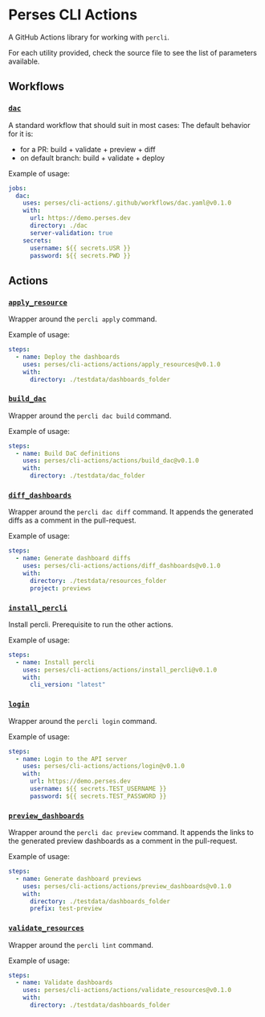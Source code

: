 # Perses CLI Actions

A GitHub Actions library for working with `percli`.

For each utility provided, check the source file to see the list of parameters available.

## Workflows

### [`dac`](.github/workflows/dac.yaml)

A standard workflow that should suit in most cases: The default behavior for it is:
- for a PR: build + validate + preview + diff
- on default branch: build + validate + deploy

Example of usage:
```yaml
jobs:
  dac:
    uses: perses/cli-actions/.github/workflows/dac.yaml@v0.1.0
    with:
      url: https://demo.perses.dev
      directory: ./dac
      server-validation: true
    secrets:
      username: ${{ secrets.USR }}
      password: ${{ secrets.PWD }}
```

## Actions

### [`apply_resource`](./actions/apply_resources/action.yaml)

Wrapper around the `percli apply` command.

Example of usage:
```yaml
steps:
  - name: Deploy the dashboards
    uses: perses/cli-actions/actions/apply_resources@v0.1.0
    with:
      directory: ./testdata/dashboards_folder
```

### [`build_dac`](./actions/build_dac/action.yaml)

Wrapper around the `percli dac build` command.

Example of usage:
```yaml
steps:
  - name: Build DaC definitions
    uses: perses/cli-actions/actions/build_dac@v0.1.0
    with:
      directory: ./testdata/dac_folder
```

### [`diff_dashboards`](./actions/diff_dashboards/action.yaml)

Wrapper around the `percli dac diff` command. It appends the generated diffs as a comment in the pull-request.

Example of usage:
```yaml
steps:
  - name: Generate dashboard diffs
    uses: perses/cli-actions/actions/diff_dashboards@v0.1.0
    with:
      directory: ./testdata/resources_folder
      project: previews
```

### [`install_percli`](./actions/install_percli/action.yaml)

Install percli. Prerequisite to run the other actions.

Example of usage:
```yaml
steps:
  - name: Install percli
    uses: perses/cli-actions/actions/install_percli@v0.1.0
    with:
      cli_version: "latest"
```

### [`login`](./actions/login/action.yaml)

Wrapper around the `percli login` command.

Example of usage:
```yaml
steps:
  - name: Login to the API server
    uses: perses/cli-actions/actions/login@v0.1.0
    with:
      url: https://demo.perses.dev
      username: ${{ secrets.TEST_USERNAME }}
      password: ${{ secrets.TEST_PASSWORD }}
```

### [`preview_dashboards`](./actions/preview_dashboards/action.yaml)

Wrapper around the `percli dac preview` command. It appends the links to the generated preview dashboards as a comment in the pull-request.

Example of usage:
```yaml
steps:
  - name: Generate dashboard previews
    uses: perses/cli-actions/actions/preview_dashboards@v0.1.0
    with:
      directory: ./testdata/dashboards_folder
      prefix: test-preview
```

### [`validate_resources`](./actions/validate_resources/action.yaml)

Wrapper around the `percli lint` command.

Example of usage:
```yaml
steps:
  - name: Validate dashboards
    uses: perses/cli-actions/actions/validate_resources@v0.1.0
    with:
      directory: ./testdata/dashboards_folder
```
